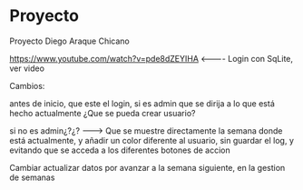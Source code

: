 # Proyecto
Proyecto Diego Araque Chicano

https://www.youtube.com/watch?v=pde8dZEYIHA  <---- Login con SqLite, ver video

Cambios:

antes de inicio, que este el login, si es admin que se dirija a lo que está hecho actualmente
¿Que se pueda crear usuario?

si no es admin¿?¿? ---> Que se muestre directamente la semana donde está actualmente, y añadir un color diferente al usuario, sin guardar el log, y evitando que se acceda a los diferentes botones de accion

Cambiar actualizar datos por avanzar a la semana siguiente, en la gestion de semanas


